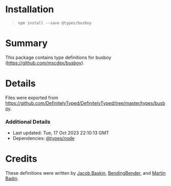 # Installation
> `npm install --save @types/busboy`

# Summary
This package contains type definitions for busboy (https://github.com/mscdex/busboy).

# Details
Files were exported from https://github.com/DefinitelyTyped/DefinitelyTyped/tree/master/types/busboy.

### Additional Details
 * Last updated: Tue, 17 Oct 2023 22:10:13 GMT
 * Dependencies: [@types/node](https://npmjs.com/package/@types/node)

# Credits
These definitions were written by [Jacob Baskin](https://github.com/jacobbaskin), [BendingBender](https://github.com/BendingBender), and [Martin Badin](https://github.com/martin-badin).
